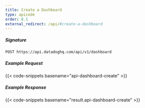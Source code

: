 ```yaml
---
title: Create a Dashboard
type: apicode
order: 8.1
external_redirect: /api/#create-a-dashboard
---
```


##### Signature
`POST https://api.datadoghq.com/api/v1/dashboard`
##### Example Request
{{< code-snippets basename="api-dashboard-create" >}}
##### Example Response
{{< code-snippets basename="result.api-dashboard-create" >}}

